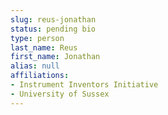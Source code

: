 ```yaml
---
slug: reus-jonathan
status: pending bio
type: person
last_name: Reus
first_name: Jonathan
alias: null
affiliations:
- Instrument Inventors Initiative
- University of Sussex
---
```


